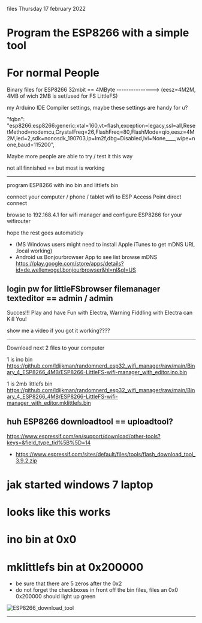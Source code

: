 files Thursday 17 february 2022 
# Program the ESP8266 with a simple tool
# For normal People

Binary files for ESP8266 32mbit == 4MByte ---------------> (eesz=4M2M, 4MB of wich 2MB is set/used for FS LittleFS)

my Arduino IDE Compiler settings, maybe these settings are handy for u?

"fqbn": "esp8266:esp8266:generic:xtal=160,vt=flash,exception=legacy,ssl=all,ResetMethod=nodemcu,CrystalFreq=26,FlashFreq=80,FlashMode=qio,eesz=4M2M,led=2,sdk=nonosdk_190703,ip=lm2f,dbg=Disabled,lvl=None____,wipe=none,baud=115200",

Maybe more people are able to try / test it this way

not all finnished == but most is working

---

program ESP8266 with ino bin and littlefs bin 

connect your computer / phone / tablet wifi to ESP Access Point direct connect

browse to 192.168.4.1 for wifi manager and configure ESP8266 for your wifirouter

hope the rest goes automaticly
- (MS Windows users might need to install Apple iTunes to get mDNS URL .local working)
- Android us Bonjourbrowser App to see list browse mDNS https://play.google.com/store/apps/details?id=de.wellenvogel.bonjourbrowser&hl=nl&gl=US

## login pw for littleFSbrowser filemanager texteditor == admin / admin

Succes!!! Play and have Fun with Electra, Warning Fiddling with Electra can Kill You!

show me a video if you got it working????

---

Download next 2 files to your computer

1 is ino bin https://github.com/ldijkman/randomnerd_esp32_wifi_manager/raw/main/Binary_4_ESP8266_4MB/ESP8266-LittleFS-wifi-manager_with_editor.ino.bin

1 is 2mb littlefs bin https://github.com/ldijkman/randomnerd_esp32_wifi_manager/raw/main/Binary_4_ESP8266_4MB/ESP8266-LittleFS-wifi-manager_with_editor.mklittlefs.bin


## huh ESP8266 downloadtool == uploadtool?

https://www.espressif.com/en/support/download/other-tools?keys=&field_type_tid%5B%5D=14
- https://www.espressif.com/sites/default/files/tools/flash_download_tool_3.9.2.zip

# jak started windows 7 laptop
# looks like this works 
# ino bin at 0x0
# mklittlefs bin at 0x200000
- be sure that there are 5 zeros after the 0x2
- do not forget the checkboxes in front off the bin files, files an 0x0 0x200000 should light up green

![ESP8266_download_tool](https://user-images.githubusercontent.com/45427770/154829873-ca5841cd-37e6-44ee-b582-d828457fe07a.png)


---






